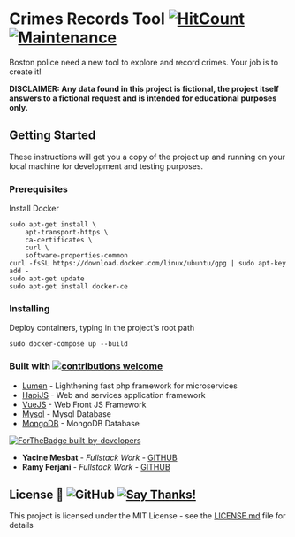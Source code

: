 # Crimes Records Tool [![HitCount](http://hits.dwyl.io/Mesbat/HapiVueMongo-And-Microservices.svg)](http://hits.dwyl.io/Mesbat/HapiVueMongo-And-Microservices) [![Maintenance](https://img.shields.io/badge/Maintained%3F-yes-green.svg)](https://GitHub.com/Mesbat/HapiVueMongo-And-Microservices/graphs/commit-activity)

Boston police need a new tool to explore and record crimes. Your job is to create it!

**DISCLAIMER: Any data found in this project is fictional, the project itself answers to a fictional request and is intended for educational purposes only.**

## Getting Started

These instructions will get you a copy of the project up and running on your local machine for development and testing purposes.

### Prerequisites

Install Docker

```
sudo apt-get install \
    apt-transport-https \
    ca-certificates \
    curl \
    software-properties-common
curl -fsSL https://download.docker.com/linux/ubuntu/gpg | sudo apt-key add -
sudo apt-get update
sudo apt-get install docker-ce
```

### Installing

Deploy containers, typing in the project's root path

```
sudo docker-compose up --build
```

### Built with [![contributions welcome](https://img.shields.io/badge/contributions-welcome-brightgreen.svg?style=flat)](https://github.com/Mesbat/HapiVueMongo-And-Microservices/issues)

* [Lumen](https://github.com/laravel/lumen) - Lighthening fast php framework for microservices
* [HapiJS](https://github.com/hapijs/hapi) - Web and services application framework
* [VueJS](https://github.com/vuejs/vue) - Web Front JS Framework
* [Mysql](https://github.com/mysql) - Mysql Database
* [MongoDB](https://github.com/mongodb/mongo) - MongoDB Database

[![ForTheBadge built-by-developers](http://ForTheBadge.com/images/badges/built-by-developers.svg)](https://GitHub.com/Mesbat/)  

* **Yacine Mesbat** - *Fullstack Work* - [GITHUB](https://github.com/Mesbat)
* **Ramy Ferjani** - *Fullstack Work* - [GITHUB](https://github.com/ramyferjani)

## License :scroll: ![GitHub](https://img.shields.io/github/license/mashape/apistatus.svg) [![Say Thanks!](https://img.shields.io/badge/Say%20Thanks-!-1EAEDB.svg)](https://saythanks.io/to/Mesbat)

This project is licensed under the MIT License - see the [LICENSE.md](LICENSE.md) file for details

